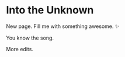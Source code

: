 Into the Unknown
================

New page. Fill me with something awesome. ✨

You know the song.

More edits.